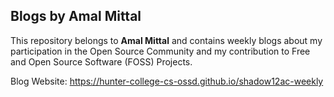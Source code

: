 ## Blogs by Amal Mittal
This repository belongs to __Amal Mittal__ and contains weekly blogs about my participation in the Open Source Community and my contribution to Free and Open Source Software (FOSS) Projects.

Blog Website: <https://hunter-college-cs-ossd.github.io/shadow12ac-weekly>
